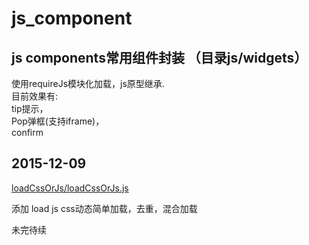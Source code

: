 # js_component
js components常用组件封装 （目录js/widgets） 
------

使用requireJs模块化加载，js原型继承.  
目前效果有:  
tip提示，  
Pop弹框(支持iframe)，  
confirm  

2015-12-09  
------

[loadCssOrJs/loadCssOrJs.js](https://github.com/huanglp47/js_component/tree/master/webApp/public/js/widgets/loadCssOrJs)  

添加 load js css动态简单加载，去重，混合加载

未完待续
